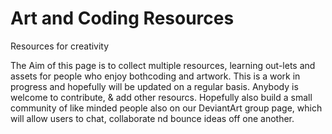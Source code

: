 # Art and Coding Resources
 Resources for creativity

 The Aim of this page is to collect multiple resources, learning out-lets and assets for
people who enjoy bothcoding and artwork. This is a work in progress and hopefully will be updated
on a regular basis. Anybody is welcome to contribute, & add other resourcs.
Hopefully also build a small community of like minded people also on our DeviantArt group page,
which will allow users to chat, collaborate nd bounce ideas off one another.